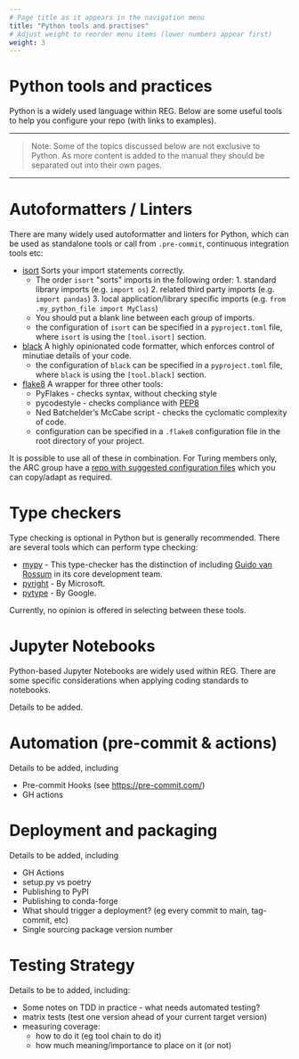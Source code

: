 ```yaml
---
# Page title as it appears in the navigation menu
title: "Python tools and practises"
# Adjust weight to reorder menu items (lower numbers appear first)
weight: 3
---
```


# Python tools and practices

Python is a widely used language within REG. Below are some useful tools to help you configure your repo (with links to examples).

* * *
> Note: Some of the topics discussed below are not exclusive to Python. As more content is added to the manual they should be separated out into their own pages.
* * *


# Autoformatters / Linters

There are many widely used autoformatter and linters for Python, which can be used as standalone tools or call from `.pre-commit`, continuous integration tools etc:

- [isort](https://pypi.org/project/isort/) Sorts your import statements correctly.
    -  The order `isort` "sorts" imports in the following order:
      1. standard library imports (e.g. `import os`)
      2. related third party imports (e.g. `import pandas`)
      3. local application/library specific imports (e.g. `from .my_python_file import MyClass`)
    - You should put a blank line between each group of imports.
    - the configuration of `isort` can be specified in a `pyproject.toml` file, where `isort` is using the `[tool.isort]` section.
- [black](https://pypi.org/project/black) A highly opinionated code formatter, which enforces control of minutiae details of your code.
    - the configuration of `black` can be specified in a `pyproject.toml` file, where `black` is using the ``[tool.black]`` section.
- [flake8](https://pypi.org/project/flake8) A wrapper for three other tools:
    - PyFlakes - checks syntax, without checking style
    - pycodestyle - checks compliance with [PEP8](https://peps.python.org/pep-0008/)
    - Ned Batchelder’s McCabe script - checks the cyclomatic complexity of code.
    - configuration can be specified in a `.flake8` configuration file in the root directory of your project.

It is possible to use all of these in combination. For Turing members only, the ARC group have a [repo with suggested configuration files](https://github.com/alan-turing-institute/ARC/tree/master/code-style/suggested-config) which you can copy/adapt as required.


# Type checkers

Type checking is optional in Python but is generally recommended. There are several tools which can perform type checking:

- [mypy](http://mypy-lang.org) - This type-checker has the distinction of including [Guido van Rossum](https://python.org/~guido) in its core development team.
- [pyright](https://github.com/Microsoft/pyright) - By Microsoft.
- [pytype](https://github.com/google/pytype) - By Google.

Currently, no opinion is offered in selecting between these tools.


# Jupyter Notebooks
Python-based Jupyter Notebooks are widely used within REG. There are some specific considerations when applying coding standards to notebooks.

Details to be added.


# Automation (pre-commit & actions)

Details to be added, including

* Pre-commit Hooks (see https://pre-commit.com/)
* GH actions


# Deployment and packaging

Details to be added, including

- GH Actions
- setup.py vs poetry
- Publishing to PyPI
- Publishing to conda-forge
- What should trigger a deployment? (eg every commit to main, tag-commit, etc)
- Single sourcing package version number




# Testing Strategy

Details to be to added, including:
- Some notes on TDD in practice - what needs automated testing?
- matrix tests (test one version ahead of your current target version)
- measuring coverage:
    - how to do it (eg tool chain to do it)
    - how much meaning/importance to place on it (or not)
